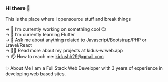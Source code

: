 ### Hi there 👋

This is the place where I opensource stuff and break things 

-> 🔭  I’m currently working on something cool 😉 <br>
-> 🌱  I’m currently learning Flutter <br>
-> 💬  Ask me about anything related to Javascript/Bootstrap/PHP or Lravel/React <br>
-> 👨‍💻  Read more about my projects at kidus-w.web.app <br>
-> 📫 How to reach me: kidushh29@gmail.com <br>

✨  About Me
I am a Full Stack Web Developer with 3 years of experience in developing web based sites.
